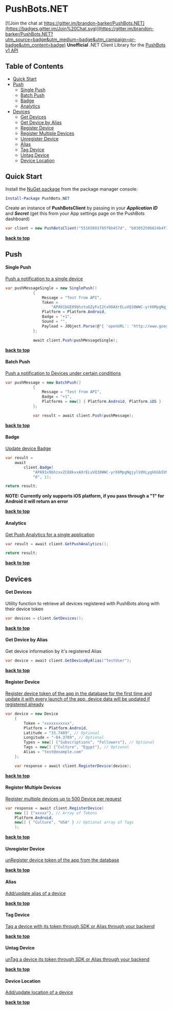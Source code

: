 # PushBots.NET

[![Join the chat at https://gitter.im/brandon-barker/PushBots.NET](https://badges.gitter.im/Join%20Chat.svg)](https://gitter.im/brandon-barker/PushBots.NET?utm_source=badge&utm_medium=badge&utm_campaign=pr-badge&utm_content=badge)
**Unofficial** .NET Client Library for the [PushBots v1 API](https://pushbots.com/developer/api/1)

Table of Contents
-----------------
* [Quick Start](#quick-start)
* [Push](#push)
  * [Single Push](#single-push)
  * [Batch Push](#batch-push)
  * [Badge](#badge)
  * [Analytics](#analytics)
* [Devices](#devices)
  * [Get Devices](#get-devices)
  * [Get Device by Alias](#get-device-by-alias)
  * [Register Device](#register-device)
  * [Register Multiple Devices](#register-multiple-devices)
  * [Unregister Device](#unregister-device)
  * [Alias](#alias)
  * [Tag Device](#tag-device)
  * [Untag Device](#untag-device)
  * [Device Location](#device-location)

Quick Start
-----------

Install the [NuGet package](https://www.nuget.org/packages/PushBots.NET/) from the package manager console:

```powershell
Install-Package PushBots.NET
```

Create an instance of **PushBotsClient** by passing in your ***Application ID*** and ***Secret*** (get this from your App settings page on the PushBots dashboard)

```c#
var client = new PushBotsClient("55165801f85f8b457d", "b03052506824b4f3165ecc0");
```

**[back to top](#pushbotsnet)**

Push
----
#### Single Push

[Push a notification to a single device](https://pushbots.com/developer/api/1#PushOne)

```c#
var pushMessageSingle = new SinglePush()
            {
                Message = "Test from API",
                Token =
                    "APA91bGE09bhztuOZyFxI2txOOAXrELuVQ38WWC-yrX6MpgNgjylVdXLygkbGbIU9x6aToJl3C5nVGJtdteAyGVbY19TSBWYnYip0-Arjv3-6KRDq9sDobbpc17yxb3OpFO_nxxxxxxxxxxx",
                Platform = Platform.Android,
                Badge = "+1",
                Sound = "",
                Payload = JObject.Parse(@"{ 'openURL': 'http://www.google.com/' }")
            };

            await client.Push(pushMessageSingle);
```

**[back to top](#pushbotsnet)**

#### Batch Push

[Push a notification to Devices under certain conditions](https://pushbots.com/developer/api/1#batch_push)

```c#
var pushMessage = new BatchPush()
            {
                Message = "Test from API",
                Badge = "+1",
                Platforms = new[] { Platform.Android, Platform.iOS }
            };

            var result = await client.Push(pushMessage);
```

**[back to top](#pushbotsnet)**

#### Badge

[Update device Badge](https://pushbots.com/developer/api/1#badge)

```c#
var result =
    await
        client.Badge(
            "APA91x9bhzxxZC88kxxAXrELuVQ38WWC-yrX6MpgNgjylVdXLygkbGbIU9x6aToJl3C5nVGJtdteAyGVbY19TSBWYnYip0-Arjv3-6xxxxxx",
            "0", 1);

return result;
```

**NOTE: Currently only supports iOS platform, if you pass through a "1" for Android it will return an error**

**[back to top](#pushbotsnet)**

#### Analytics

[Get Push Analytics for a single application](https://pushbots.com/developer/api/1#getAnalytics)

```c#
var result = await client.GetPushAnalytics();

return result;
```

**[back to top](#pushbotsnet)**

Devices
-------

#### Get Devices

Utility function to retrieve all devices registered with PushBots along with their device token

```c#
var devices = client.GetDevices();
```

**[back to top](#pushbotsnet)**

#### Get Device by Alias

Get device information by it's registered Alias

```c#
var device = await client.GetDeviceByAlias("TestUser");
```

**[back to top](#pushbotsnet)**

#### Register Device

[Register device token of the app in the database for the first time and update it with every launch of the app, device data will be updated if registered already](https://pushbots.com/developer/api/1#register)

```c#
var device = new Device
    {
        Token = "xxxxxxxxxxx",
        Platform = Platform.Android,
        Latitude = "33.7489", // Optional
        Longitude = "-84.3789", // Optional
        Types = new[] {"Subscriptions", "Followers"}, // Optional
        Tags = new[] {"Culture", "Egypt"}, // Optional
        Alias = "test@example.com"
    };

    var response = await client.RegisterDevice(device);
```

**[back to top](#pushbotsnet)**

#### Register Multiple Devices

[Register multiple devices up to 500 Device per request](https://pushbots.com/developer/api/1#batchtoken)

```c#
var response = await client.RegisterDevice(
    new [] {"xxxxx"}, // Array of Tokens
    Platform.Android,
    new[] { "Culture", "USA" } // Optional array of Tags
    );
```

**[back to top](#pushbotsnet)**

#### Unregister Device

[unRegister device token of the app from the database](https://pushbots.com/developer/api/1#unregister)

**[back to top](#pushbotsnet)**

#### Alias
[Add/update alias of a device](https://pushbots.com/developer/api/1#alias)

**[back to top](#pushbotsnet)**

#### Tag Device

[Tag a device with its token through SDK or Alias through your backend](https://pushbots.com/developer/api/1#tag)

**[back to top](#pushbotsnet)**

#### Untag Device

[unTag a device its token through SDK or Alias through your backend](https://pushbots.com/developer/api/1#deltag)

**[back to top](#pushbotsnet)**

#### Device Location

[Add/update location of a device](https://pushbots.com/developer/api/1#geo)

**[back to top](#pushbotsnet)**
